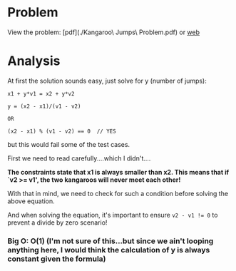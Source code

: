 # Problem

View the problem: [pdf](./Kangaroo\ Jumps\ Problem.pdf) or [web](https://www.hackerrank.com/challenges/kangaroo/problem)

# Analysis

At first the solution sounds easy, just solve for y (number of jumps):

```
x1 + y*v1 = x2 + y*v2

y = (x2 - x1)/(v1 - v2)

OR

(x2 - x1) % (v1 - v2) == 0  // YES
```

but this would fail some of the test cases.  

First we need to read carefully....which I didn't....

**The constraints state that x1 is always smaller than x2.  This means that if `v2 >= v1', the two kangaroos will never meet each other!**

With that in mind, we need to check for such a condition before solving the above equation.

And when solving the equation, it's important to ensure `v2 - v1 != 0` to prevent a divide by zero scenario!

### Big O:  O(1)  (I'm not sure of this...but since we ain't looping anything here, I would think the calculation of y is always constant given the formula)

